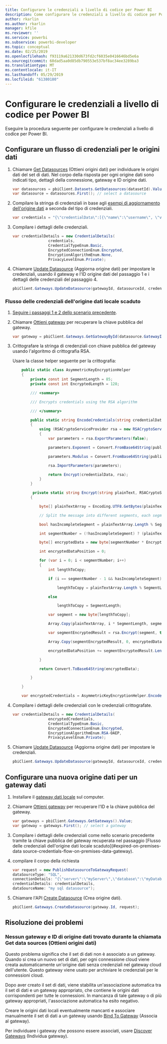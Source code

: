 ```yaml
---
title: Configurare le credenziali a livello di codice per Power BI
description: Come configurare le credenziali a livello di codice per Power BI per l'automazione
author: rkarlin
ms.author: rkarlin
manager: kfile
ms.reviewer: ''
ms.service: powerbi
ms.subservice: powerbi-developer
ms.topic: conceptual
ms.date: 02/25/2019
ms.openlocfilehash: f93119a621330d673fd2cf6035e0416646bd5e6a
ms.sourcegitcommit: 60dad5aa0d85db790553e537bf8ac34ee3289ba3
ms.translationtype: MT
ms.contentlocale: it-IT
ms.lasthandoff: 05/29/2019
ms.locfileid: "61380180"
---
```

# <a name="configure-credentials-programmatically-for-power-bi"></a>Configurare le credenziali a livello di codice per Power BI

Eseguire la procedura seguente per configurare le credenziali a livello di codice per Power BI.

## <a name="configure-a-credential-flow-for-data-sources"></a>Configurare un flusso di credenziali per le origini dati

1. Chiamare [Get Datasources](https://docs.microsoft.com/rest/api/power-bi/datasets/getdatasourcesingroup) (Ottieni origini dati) per individuare le origini dati del set di dati. Nel corpo della risposta per ogni origine dati sono indicati tipo, dettagli della connessione, gateway e ID origine dati.

    ```csharp
    var datasources = pbiClient.Datasets.GetDatasources(datasetId).Value;
    var datasource = datasources.First(); // select a datasource
    ```

2. Compilare la stringa di credenziali in base agli [esempi di aggiornamento dell'origine dati](https://docs.microsoft.com/rest/api/power-bi/gateways/updatedatasource) a seconda del tipo di credenziali.

    ```csharp
    var credentials = "{\"credentialData\":[{\"name\":\"username\", \"value\":\"john\"},{\"name\":\"password\", \"value\":\"*****\"}]}";
    ```

3. Compilare i dettagli delle credenziali.

    ```csharp
    var credentialDetails = new CredentialDetails(
                    credentials,
                    CredentialTypeEnum.Basic,
                    EncryptedConnectionEnum.Encrypted,
                    EncryptionAlgorithmEnum.None,
                    PrivacyLevelEnum.Private);
    ```

4. Chiamare [Update Datasource](https://docs.microsoft.com/rest/api/power-bi/gateways/updatedatasource) (Aggiorna origine dati) per impostare le credenziali, usando il gateway e l'ID origine dati del passaggio 1 e i dettagli delle credenziali del passaggio 4.

    ```csharp
    pbiClient.Gateways.UpdateDatasource(gatewayId, datasourceId, credentialDetails);
    ```

### <a name="expired-on-premises-data-source-credentials-flow"></a>Flusso delle credenziali dell'origine dati locale scaduto

1. [Seguire i passaggi 1 e 2 dello scenario precedente](#configure-a-credential-flow-for-data-sources).

2. Chiamare [Ottieni gateway](https://docs.microsoft.com/rest/api/power-bi/gateways/getgateways) per recuperare la chiave pubblica del gateway.

    ```csharp
    var gateway = pbiClient.Gateways.GetGatewayById(datasource.GatewayId);
    ```

3. Crittografare la stringa di credenziali con chiave pubblica del gateway usando l'algoritmo di crittografia RSA.

    Usare la classe helper seguente per la crittografia:

    ```csharp
        public static class AsymmetricKeyEncryptionHelper
        {
            private const int SegmentLength = 85;
            private const int EncryptedLength = 128;

            /// <summary>

            /// Encrypts credentials using the RSA algorithm

            /// </summary>

            public static string EncodeCredentials(string credentialData, string publicKeyExponent, string publicKeyModulus)
            {
                using (RSACryptoServiceProvider rsa = new RSACryptoServiceProvider(EncryptedLength * 8))
                {
                    var parameters = rsa.ExportParameters(false);

                    parameters.Exponent = Convert.FromBase64String(publicKeyExponent);

                    parameters.Modulus = Convert.FromBase64String(publicKeyModulus);

                    rsa.ImportParameters(parameters);

                    return Encrypt(credentialData, rsa);
                }
            }

             private static string Encrypt(string plainText, RSACryptoServiceProvider rsa)
            {

                byte[] plainTextArray = Encoding.UTF8.GetBytes(plainText);

                // Split the message into different segments, each segment's length is 85. So, the result may be 85,85,85,20. 

                bool hasIncompleteSegment = plainTextArray.Length % SegmentLength != 0; 

                int segmentNumber = (!hasIncompleteSegment) ? (plainTextArray.Length / SegmentLength) : ((plainTextArray.Length SegmentLength) + 1);

                byte[] encryptedData = new byte[segmentNumber * EncryptedLength];

                int encryptedDataPosition = 0;

                for (var i = 0; i < segmentNumber; i++)
                {
                    int lengthToCopy;

                    if (i == segmentNumber - 1 && hasIncompleteSegment)

                        lengthToCopy = plainTextArray.Length % SegmentLength;

                    else

                        lengthToCopy = SegmentLength;

                    var segment = new byte[lengthToCopy];

                    Array.Copy(plainTextArray, i * SegmentLength, segment, 0, lengthToCopy);

                    var segmentEncryptedResult = rsa.Encrypt(segment, true);

                    Array.Copy(segmentEncryptedResult, 0, encryptedData, encryptedDataPosition, segmentEncryptedResult.Length);

                    encryptedDataPosition += segmentEncryptedResult.Length;

                }

                return Convert.ToBase64String(encryptedData);

            }

        }

        var encryptedCredentials = AsymmetricKeyEncryptionHelper.EncodeCredentials(credentials);
    ```

4. Compilare i dettagli delle credenziali con le credenziali crittografate.

    ```csharp
    var credentialDetails = new CredentialDetails(
                    encryptedCredentials,
                    CredentialTypeEnum.Basic,
                    EncryptedConnectionEnum.Encrypted,
                    EncryptionAlgorithmEnum.RSA-OAEP,
                    PrivacyLevelEnum.Private);
    ```

5. Chiamare [Update Datasource](https://docs.microsoft.com/rest/api/power-bi/gateways/updatedatasource) (Aggiorna origine dati) per impostare le credenziali.

    ```csharp
    pbiClient.Gateways.UpdateDatasource(gatewayId, datasourceId, credentialDetails);
    ```

## <a name="configure-a-new-data-source-for-a-data-gateway"></a>Configurare una nuova origine dati per un gateway dati

1. Installare il [gateway dati locale](https://powerbi.microsoft.com/gateway/) sul computer.

2. Chiamare [Ottieni gateway](https://docs.microsoft.com/rest/api/power-bi/gateways/getgateways) per recuperare l'ID e la chiave pubblica del gateway.

    ```csharp
    var gateways = pbiClient.Gateways.GetGateways().Value;
    var gateway = gateways.First(); // select a gateway
    ```

3. Compilare i dettagli delle credenziali come nello scenario precedente tramite la chiave pubblica del gateway recuperata nel passaggio [Flusso delle credenziali dell'origine dati locale scaduto](#expired-on-premises-data source-credentials-flow-on-premises-data-gateway).

4. compilare il corpo della richiesta

    ```csharp
    var request = new PublishDatasourceToGatewayRequest(
    dataSourceType: "SQL",
    connectionDetails: "{\"server\":\"myServer\",\"database\":\"myDatabase\"}",
    credentialDetails: credentialDetails,
    dataSourceName: "my sql datasource");
    ```

5. Chiamare l'API [Create Datasource](https://docs.microsoft.com/rest/api/power-bi/gateways/createdatasource) (Crea origine dati).

    ```csharp
    pbiClient.Gateways.CreateDatasource(gateway.Id, request);
    ```

## <a name="troubleshooting"></a>Risoluzione dei problemi

### <a name="no-gateway-and-data-source-id-found-when-calling-get-data-sources"></a>Nessun gateway e ID di origine dati trovato durante la chiamata Get data sources (Ottieni origini dati)

Questo problema significa che il set di dati non è associato a un gateway. Quando si crea un nuovo set di dati, per ogni connessione cloud viene creata automaticamente un'origine dati senza credenziali nel gateway cloud dell'utente. Questo gateway viene usato per archiviare le credenziali per le connessioni cloud.

Dopo aver creato il set di dati, viene stabilita un'associazione automatica tra il set di dati e un gateway appropriato, che contiene le origini dati corrispondenti per tutte le connessioni. In mancanza di tale gateway o di più gateway appropriati, l'associazione automatica ha esito negativo.

Creare le origini dati locali eventualmente mancanti e associare manualmente il set di dati a un gateway usando [Bind To Gateway](https://docs.microsoft.com/rest/api/power-bi/datasets/bindtogateway) (Associa al gateway).

Per individuare i gateway che possono essere associati, usare [Discover Gateways](https://docs.microsoft.com/rest/api/power-bi/datasets/discovergateways) (Individua gateway).
